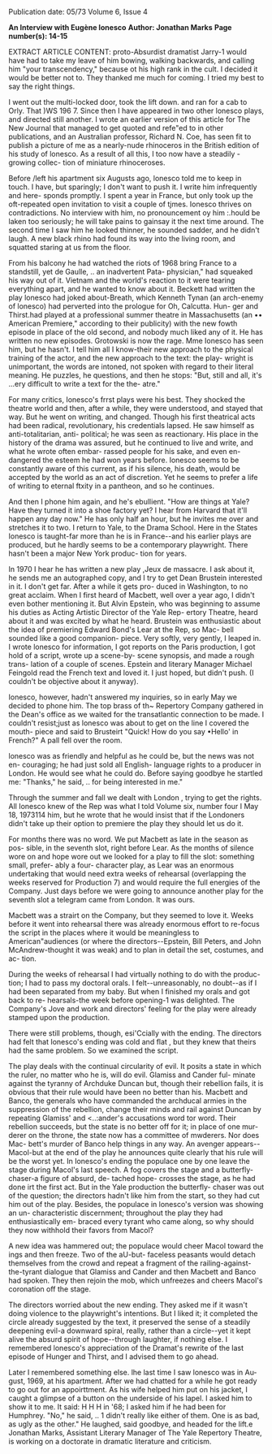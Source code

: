 Publication date: 05/73
Volume 6, Issue 4

**An Interview with Eugène Ionesco**
**Author: Jonathan Marks**
**Page number(s): 14-15**

EXTRACT ARTICLE CONTENT:
proto-Absurdist dramatist Jarry-1 would 
have had to take my leave of him bowing, 
walking backwards, and calling him "your 
transcendency," because ot his high rank 
in the cult. I decided it would be better 
not to. They thanked me much for 
coming. I tried my best to say the right 
things. 

I went out the multi-locked door, took 
the lift down. and ran for a cab to Orly. 
That )WS 196 7. Since then I have 
appeared in two other lonesco plays, and 
directed still another. I wrote an earlier 
version of this article for The New Journal 
that managed to get quoted and refe"ed 
to in other publications, and an Australian 
professor, Richard N. Coe, has seen fit to 
publish a picture of me as a nearly-nude 
rhinoceros in the British edition of his 
study of lonesco. As a result of all this, I 
too now have a steadily -growing collec-
tion of miniature rhinoceroses. 

Before /left his apartment six Augusts 
ago, lonesco told me to keep in touch. I 
have, but sparingly; I don't want to push 
it. I write him infrequently and here-
sponds promptly. I spent a year in 
France, but only took up the oft-repeated 
open invitation to visit a couple of tjmes. 
Ionesco thrives on contradictions. No 
interview with him, no pronouncement 
oy him :.hould be laken too seriously; he 
will take pains to gainsay it the next time 
around. The second time I saw him he 
looked thinner, he sounded sadder, and 
he didn't laugh. A new black rhino had 
found its way into the living room, and 
squatted staring at us from the floor. 

From his balcony he had watched the 
riots of 1968 bring France to a standstill, 
yet de Gaulle, .. an inadvertent Pata-
physician," had squeaked his way out of 
it. Vietnam and the world's reaction to it 
were tearing everything apart, and he 
wanted to know about it. Beckett had 
written the play lonesco had joked 
about-Breath, which Kenneth Tynan (an 
arch-enemy of lonesco) had perverted 
into the prologue for Oh, Calcutta. Hun-
ger and Thirst.had played at a professional 
summer theatre in Massachusetts (an 
•• American Premiere," according to their 
publicity) with the new fowth episode in 
place of the old second, and nobody 
much liked any of it. He has written no 
new episodes. Grotowski is now the rage. 
Mme Ionesco has seen him, but he hasn't. 
I tell him all I know-their new approach 
to the physical training of the actor, and 
the new approach to the text: the play-
wright is unimportant, the words are 
intoned, not spoken with regard to their 
literal meaning. He puzzles, he questions, 
and then he stops: "But, still and all, it's 
...ery difficult to write a text for the the-
atre." 

For many critics, Ionesco's frrst plays 
were his best. They shocked the theatre 
world and then, after a while, they were 
understood, and stayed that way. But he 
went on writing, and changed. Though his 
first theatrical acts had been radical, 
revolutionary, his credentials lapsed. He 
saw himself as anti-totalitarian, anti-
political; he was seen as reactionary. His 
place in the history of the drama was 
assured, but he continued to live and 
write, and what he wrote often embar-
rassed people for his sake, and even en-
dangered the esteem he had won years 
before. Ionesco seems to be constantly 
aware of this current, as if his silence, his 
death, would be accepted by the world as 
an act of discretion. Yet he seems to 
prefer a life of writing to eternal ftxity in 
a pantheon, and so he continues. 

And then I phone him again, and he's 
ebullient. "How are things at Yale? Have 
they turned it into a shoe factory yet? I 
hear from Harvard that it'll happen any 
day now." He has only half an hour, but 
he invites me over and stretches it to two. 
I return to Yale, to the Drama School. 
Here in the States Ionesco is taught-far 
more than he is in France--and his earlier 
plays are produced, but he hardly seems 
to be a contemporary playwright. There 
hasn't been a major New York produc-
tion for years. 

In 1970 I hear he has written a new 
play ,Jeux de massacre. I ask about it, he 
sends me an autographed copy, and I try 
to get Dean Brustein interested in it. I 
don't get far. After a while it gets pro-
duced in Washington, to no great acclaim. 
When I first heard of Macbett, well 
over a year ago, I didn't even bother 
mentioning it. But Alvin Epstein, who 
was beginning to assume his duties as 
Acting Artistic Director of the Yale Rep-
ertory Theatre, heard about it and was 
excited by what he heard. Brustein was 
enthusiastic about the idea of premiering 
Edward Bond's Lear at the Rep, so Mac-
bell sounded like a good companion-
piece. Very softly, very gently, I leaped 
in. I wrote lonesco for information, I got 
reports on the Paris production, I got 
hold of a script, wrote up a scene-by-
scene synopsis, and made a rough trans-
lation of a couple of scenes. Epstein and 
literary Manager Michael Feingold read 
the French text and loved it. I just hoped, 
but didn't push. (I couldn't be objective 
about it anyway). 

Ionesco, however, 
hadn't answered my inquiries, so in early 
May we decided to phone him. The top 
brass of th~ Repertory Company gathered 
in the Dean's office as we waited for the 
transatlantic connection to be made. I 
couldn't resist;just as lonesco was about 
to get on the line I covered the mouth-
piece and said to Brusteirt "Quick! How 
do you say •Hello' in French?" A pall fell 
over the room. 

lonesco was as friendly and helpful as 
he could be, but the news was not en-
couraging; he had just sold all English-
language rights to a producer in London. 
He would see what he could do. Before 
saying goodbye he startled me: 
"Thanks," he said, .. for being interested 
in me." 

Through the summer and fall we dealt 
with London , trying to get the rights. All 
Ionesco knew of the Rep was what I told 
Volume six, number four I May 18, 1973114 
him, but he wrote that he would insist 
that if the Londoners didn't take up their 
option to premiere the play they should 
let us do it. 

For months there was no word. We 
put Macbett as late in the season as pos-
sible, in the seventh slot, right before 
Lear. As the months of silence wore on 
and hope wore out we looked for a play 
to fill the slot: something small, prefer-
ably a four- character play, as Lear was an 
enormous undertaking that would need 
extra weeks of rehearsal (overlapping the 
weeks reserved for Production 7) and 
would require the full energies of the 
Company. Just days before we were going 
to announce another play for the seventh 
slot a telegram came from London. It was 
ours. 

Macbett was a strairt on the Company, 
but they seemed to love it. Weeks before 
it went into rehearsal there was already 
enormous effort to re-focus the script in 
the places where it would be meaningless 
to American"audiences (or where the 
directors--Epstein, Bill Peters, and John 
McAndrew-thought it was weak) and to 
plan in detail the set, costumes, and ac-
tion. 

During the weeks of rehearsal I had 
virtually nothing to do with the produc-
tion; I had to pass my doctoral orals. I 
felt--unreasonably, no doubt--as if I had 
been separated from my baby. But when 
I finished my orals and got back to re-
hearsals-the week before opening-1 was 
delighted. The Company's Jove and work 
and directors' feeling for the play were 
already stamped upon the production. 

There were still problems, though, 
esi'Ccially with the ending. The directors 
had felt that Ionesco's ending was cold 
and flat , but they knew that theirs had 
the same problem. So we examined the 
script. 

The play deals with the continual 
circularity of evil. It posits a state in 
which the ruler, no matter who he is, 
will do evil. Glamiss and Cander ful-
minate against the tyranny of Archduke 
Duncan but, though their rebellion fails, 
it is obvious that their rule would have 
been no better than his. Macbett and 
Banco, the generals who have commanded 
the archducal armies in the suppression of 
the rebellion, change their minds and rail 
against Duncan by repeating Glamiss' and 
<..:ander's accusations word tor word. 
Their rebellion succeeds, but the state is 
no better off for it; in place of one mur-
derer on the throne, the state now has a 
committee of mwderers. Nor does Mac-
bett's murder of Banco help things in any 
way. An avenger appears--Macol-but at 
the end of the play he announces quite 
clearly that his rule will be the worst yet. 
In Ionesco's ending the populace one 
by one leave the stage during Macol's 
last speech. A fog covers the stage and a 
butterfly-chaser-a figure of absurd, de-
tached hope- crosses the stage, as he had 
done irt the first act. But in the Yale 
production the butterfly- chaser was out 
of the question; the directors hadn't like 
him from the start, so they had cut him 
out of the play. Besides, the populace in 
lonesco's version was showing an un-
characteristic discernment; throughout 
the play they had enthusiastically em-
braced every tyrant who came along, so 
why should they now withhold their 
favors from Macol? 

A new idea was hammered out; the 
populace would cheer Macol toward the 
ings and then freeze. Two of the aU-but-
faceless peasants would detach themselves 
from the crowd and repeat a fragment of 
the railing-against-the-tyrant dialogue that 
Glamiss and Cander and then Macbett 
and Banco had spoken. They then rejoin 
the mob, which unfreezes and cheers 
Macol's coronation off the stage. 

The directors worried about the new 
ending. They asked me if it wasn't doing 
violence to the playwright's intentions. 
But I liked it; it completed the circle 
already suggested by the text, it preserved 
the sense of a steadily deepening evil-a 
downward spiral, really, rather than a 
circle--yet it kept alive the absurd spirit of 
hope--through laughter, if nothing else. I 
remembered lonesco's appreciation of the 
Dramat's rewrite of the last episode of 
Hunger and Thirst, and I advised them to 
go ahead. 

Later I remembered something else. 
lhe last time I saw lonesco was in Au-
gust, 1969, at his apartment. After we 
had chatted for a while he got ready to go 
out for an appoirttment. As his wife 
helped him put on his jacket, I caught a 
glimpse of a button on the underside of 
his lapel. I asked him to show it to me. It 
said: H H H in '68; I asked him if he had 
been for Humphrey. 
"No," he said, .. 1 didn't really like 
either of them. One is as bad, as ugly as 
the other." He laughed, said goodbye, 
and headed for the lift.e 
Jonathan Marks, Assistant Literary 
Manager of The Yale Repertory Theatre, 
is working on a doctorate in dramatic 
literature and criticism.